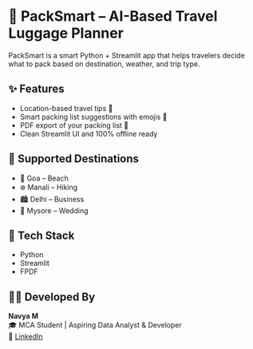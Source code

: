 # 🧳 PackSmart – AI-Based Travel Luggage Planner

PackSmart is a smart Python + Streamlit app that helps travelers decide what to pack based on destination, weather, and trip type.

## ✨ Features
- Location-based travel tips 🎯
- Smart packing list suggestions with emojis 🎒
- PDF export of your packing list 📄
- Clean Streamlit UI and 100% offline ready

## 📍 Supported Destinations
- 🌊 Goa – Beach
- ❄️ Manali – Hiking
- 🏙️ Delhi – Business
- 🎉 Mysore – Wedding

## 🧠 Tech Stack
- Python
- Streamlit
- FPDF

## 👩‍💻 Developed By
**Navya M**  
🎓 MCA Student | Aspiring Data Analyst & Developer  
🔗 [LinkedIn](https://linkedin.com/in/navya-m-a2489733b)
